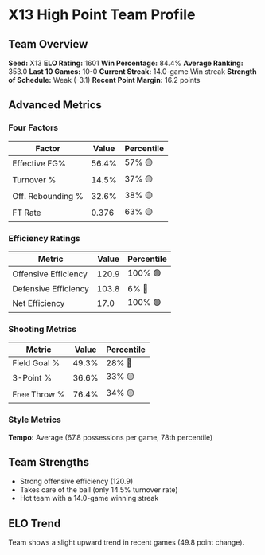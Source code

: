 # X13 High Point Team Profile
## Team Overview
**Seed:** X13
**ELO Rating:** 1601
**Win Percentage:** 84.4%
**Average Ranking:** 353.0
**Last 10 Games:** 10-0
**Current Streak:** 14.0-game Win streak
**Strength of Schedule:** Weak (-3.1)
**Recent Point Margin:** 16.2 points

## Advanced Metrics
### Four Factors
| Factor | Value | Percentile |
|--------|-------|------------|
| Effective FG% | 56.4% | 57% 🟡 |
| Turnover % | 14.5% | 37% 🟡 |
| Off. Rebounding % | 32.6% | 38% 🟡 |
| FT Rate | 0.376 | 63% 🟡 |

### Efficiency Ratings
| Metric | Value | Percentile |
|--------|-------|------------|
| Offensive Efficiency | 120.9 | 100% 🟢 |
| Defensive Efficiency | 103.8 | 6% 🔴 |
| Net Efficiency | 17.0 | 100% 🟢 |

### Shooting Metrics
| Metric | Value | Percentile |
|--------|-------|------------|
| Field Goal % | 49.3% | 28% 🔴 |
| 3-Point % | 36.6% | 33% 🟡 |
| Free Throw % | 76.4% | 34% 🟡 |

### Style Metrics
**Tempo:** Average (67.8 possessions per game, 78th percentile)

## Team Strengths
* Strong offensive efficiency (120.9)
* Takes care of the ball (only 14.5% turnover rate)
* Hot team with a 14.0-game winning streak

## ELO Trend
Team shows a slight upward trend in recent games (49.8 point change).

